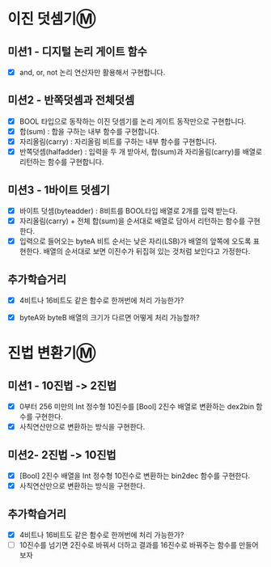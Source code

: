# 이진 덧셈기Ⓜ️
## 미션1 - 디지털 논리 게이트 함수
- [x] and, or, not 논리 연산자만 활용해서 구현합니다.

## 미션2 - 반쪽덧셈과 전체덧셈
- [x] BOOL 타입으로 동작하는 이진 덧셈기를 논리 게이트 동작만으로 구현합니다.
- [x] 합(sum) : 합을 구하는 내부 함수를 구현합니다.
- [x] 자리올림(carry) : 자리올림 비트를 구하는 내부 함수를 구현합니다.
- [x] 반쪽덧셈(halfadder) : 입력을 두 개 받아서, 합(sum)과 자리올림(carry)를 배열로 리턴하는 함수를 구현합니다.

## 미션3 - 1바이트 덧셈기
- [x] 바이트 덧셈(byteadder) : 8비트를 BOOL타입 배열로 2개를 입력 받는다.
- [x] 자리올림(carry) + 전체 합(sum)을 순서대로 배열로 담아서 리턴하는 함수를 구현한다.
- [x] 입력으로 들어오는 byteA 비트 순서는 낮은 자리(LSB)가 배열의 앞쪽에 오도록 표현한다. 배열의 순서대로 보면 이진수가 뒤집혀 있는 것처럼 보인다고 가정한다.

## 추가학습거리
- [x] 4비트나 16비트도 같은 함수로 한꺼번에 처리 가능한가?
- [x] byteA와 byteB 배열의 크기가 다르면 어떻게 처리 가능할까?


# 진법 변환기Ⓜ️
## 미션1 - 10진법 -> 2진법
- [x] 0부터 256 미만의 Int 정수형 10진수를 [Bool] 2진수 배열로 변환하는 dex2bin 함수를 구현한다.
- [x] 사칙연산만으로 변환하는 방식을 구현한다.

## 미션2- 2진법 -> 10진법
- [x] [Bool] 2진수 배열을 Int 정수형 10진수로 변환하는 bin2dec 함수를 구현한다.
- [x] 사칙연산만으로 변환하는 방식을 구현한다.

## 추가학습거리
- [x] 4비트나 16비트도 같은 함수로 한꺼번에 처리 가능한가?
- [ ] 10진수를 넘기면 2진수로 바꿔서 더하고 결과를 16진수로 바꿔주는 함수를 만들어보자
